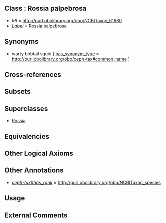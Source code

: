 
## Class : Rossia palpebrosa

 * *IRI* = http://purl.obolibrary.org/obo/NCBITaxon_61680
 * *Label* = Rossia palpebrosa

## Synonyms

 * warty bobtail squid [ [has_synonym_type](../../pe/oboInOwl#hasSynonymType.md) = http://purl.obolibrary.org/obo/ceph-tax#common_name ]

## Cross-references


## Subsets


## Superclasses

 * [Rossia](../../NCBITaxon/32/NCBITaxon_34532.md)

## Equivalencies


## Other Logical Axioms


## Other Annotations

 * *[ceph-tax#has_rank](../../ceph-tax#has/nk/ceph-tax#has_rank.md)* = http://purl.obolibrary.org/obo/NCBITaxon_species

## Usage


## External Comments

